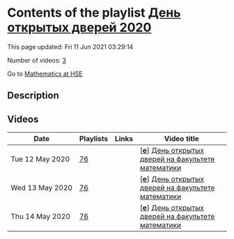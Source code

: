 # Contents of the playlist [День открытых дверей 2020](https://www.youtube.com/playlist?list=PLq3E5oubNNoClucRERH34fq2KgKe_nOT3)

This page updated: Fri 11 Jun 2021 03:29:14

Number of videos: [3](#videos)

Go to [Mathematics at HSE](../README.md)

## Description



## Videos

|Date|Playlists|Links|Video title|
|---|---|---|---|
| Tue&nbsp;12&nbsp;May&nbsp;2020 | [76](../playlists/76 "День открытых дверей 2020") |  | [[**e**](https://studio.youtube.com/video/QZj8YpSs6_k/edit "Edit")] [День открытых дверей на факультете математики](https://www.youtube.com/watch?v=QZj8YpSs6_k&list=PLq3E5oubNNoClucRERH34fq2KgKe_nOT3 "Презентация магистерских программ &#34;Mathematics&#34; и &#34;Математика и математическая физика&#34;.&#013;Вопросы можно задавать в чате или на почту MathStudyOffice@hse.ru") |
| Wed&nbsp;13&nbsp;May&nbsp;2020 | [76](../playlists/76 "День открытых дверей 2020") |  | [[**e**](https://studio.youtube.com/video/3nwdKCsCe9k/edit "Edit")] [День открытых дверей на факультете математики](https://www.youtube.com/watch?v=3nwdKCsCe9k&list=PLq3E5oubNNoClucRERH34fq2KgKe_nOT3 "Презентация бакалавриата Математика и совместного бакалавриата с Центром педагогического мастерства. Вопросы можно задавать в чате или на почту MathStudyOffice@hse.ru") |
| Thu&nbsp;14&nbsp;May&nbsp;2020 | [76](../playlists/76 "День открытых дверей 2020") |  | [[**e**](https://studio.youtube.com/video/C2uRcHqdFds/edit "Edit")] [День открытых дверей на факультете математики](https://www.youtube.com/watch?v=C2uRcHqdFds&list=PLq3E5oubNNoClucRERH34fq2KgKe_nOT3 "Презентация Совместной магистратуры НИУ ВШЭ и Центра педагогического мастерства") |
